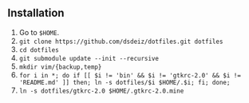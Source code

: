 ## Installation

1. Go to `$HOME`.
2. `git clone https://github.com/dsdeiz/dotfiles.git dotfiles`
3. `cd dotfiles`
4. `git submodule update --init --recursive`
5. `mkdir vim/{backup,temp}`
6. `for i in *; do if [[ $i != 'bin' && $i != 'gtkrc-2.0' && $i != 'README.md' ]] then; ln -s dotfiles/$i $HOME/.$i; fi; done;`
7. `ln -s dotfiles/gtkrc-2.0 $HOME/.gtkrc-2.0.mine`
